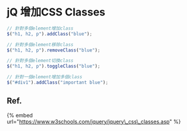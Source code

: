 # jQ 增加CSS Classes

```javascript
// 針對多個element增加class
$("h1, h2, p").addClass("blue");

// 針對多個element移除class
$("h1, h2, p").removeClass("blue");

// 針對多個element切換class
$("h1, h2, p").toggleClass("blue");

// 針對一個element增加多個class
$("#div1").addClass("important blue");
```

## Ref.

{% embed url="https://www.w3schools.com/jquery/jquery\_css\_classes.asp" %}



